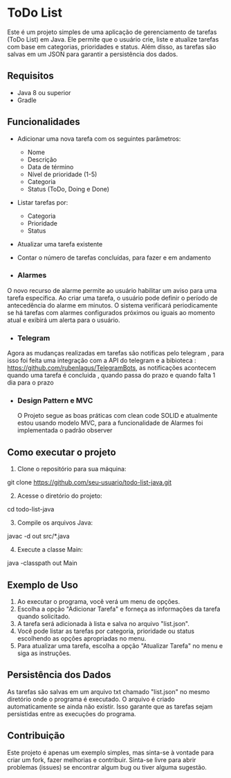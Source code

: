 # ToDo List

Este é um projeto simples de uma aplicação de gerenciamento de tarefas (ToDo List) em Java. Ele permite que o usuário crie, liste e atualize tarefas com base em categorias, prioridades e status. Além disso, as tarefas são salvas em um JSON para garantir a persistência dos dados.

## Requisitos

- Java 8 ou superior
- Gradle

## Funcionalidades

- Adicionar uma nova tarefa com os seguintes parâmetros:
  - Nome
  - Descrição
  - Data de término
  - Nível de prioridade (1-5)
  - Categoria
  - Status (ToDo, Doing e Done)

- Listar tarefas por:
  - Categoria
  - Prioridade
  - Status

- Atualizar uma tarefa existente

- Contar o número de tarefas concluídas, para fazer e em andamento
- ###  Alarmes
O novo recurso de alarme permite ao usuário habilitar um aviso para uma tarefa específica. Ao criar uma tarefa, o usuário pode definir o período de antecedência do alarme em minutos. O sistema verificará periodicamente se há tarefas com alarmes configurados próximos ou iguais ao momento atual e exibirá um alerta para o usuário.

- ### Telegram
 Agora as mudanças realizadas em tarefas são notificas pelo telegram , para isso foi feita uma integração com a API do telegram e a bibioteca : https://github.com/rubenlagus/TelegramBots, as notificações acontecem quando uma tarefa é concluida , quando passa do prazo e quando falta 1 dia para o prazo

- ###  Design Pattern e MVC
  O Projeto segue as boas práticas com clean code SOLID e atualmente estou usando modelo MVC, para a funcionalidade de Alarmes foi implementada  o padrão observer

## Como executar o projeto

1. Clone o repositório para sua máquina:

git clone https://github.com/seu-usuario/todo-list-java.git


2. Acesse o diretório do projeto:

cd todo-list-java


3. Compile os arquivos Java:

javac -d out src/*.java



4. Execute a classe Main:

java -classpath out Main


## Exemplo de Uso

1. Ao executar o programa, você verá um menu de opções.
2. Escolha a opção "Adicionar Tarefa" e forneça as informações da tarefa quando solicitado.
3. A tarefa será adicionada à lista e salva no arquivo "list.json".
4. Você pode listar as tarefas por categoria, prioridade ou status escolhendo as opções apropriadas no menu.
5. Para atualizar uma tarefa, escolha a opção "Atualizar Tarefa" no menu e siga as instruções.

## Persistência dos Dados

As tarefas são salvas em um arquivo txt chamado "list.json" no mesmo diretório onde o programa é executado. O arquivo é criado automaticamente se ainda não existir. Isso garante que as tarefas sejam persistidas entre as execuções do programa.

## Contribuição

Este projeto é apenas um exemplo simples, mas sinta-se à vontade para criar um fork, fazer melhorias e contribuir. Sinta-se livre para abrir problemas (issues) se encontrar algum bug ou tiver alguma sugestão.

